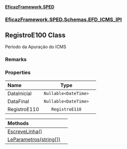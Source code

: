 #### [EficazFramework.SPED](EficazFrameworkSPED.md 'EficazFramework SPED')
### [EficazFramework.SPED.Schemas.EFD_ICMS_IPI](EficazFramework.SPED.Schemas.EFD_ICMS_IPI.md 'EficazFramework.SPED.Schemas.EFD_ICMS_IPI')

## RegistroE100 Class

Período da Apuração do ICMS

### Remarks
### Properties

| Name | Type | |
| :--- | :---: | :--- |
| DataInicial | `Nullable<DateTime>` |  |
| DataFinal | `Nullable<DateTime>` |  |
| RegistroE110 | `RegistroE110` |  |

| Methods | |
| :--- | :--- |
| [EscreveLinha()](EficazFramework.SPED.Schemas.EFD_ICMS_IPI/RegistroE100/EscreveLinha().md 'EficazFramework.SPED.Schemas.EFD_ICMS_IPI.RegistroE100.EscreveLinha()') | |
| [LeParametros(string[])](EficazFramework.SPED.Schemas.EFD_ICMS_IPI/RegistroE100/LeParametros(string[]).md 'EficazFramework.SPED.Schemas.EFD_ICMS_IPI.RegistroE100.LeParametros(string[])') | |
